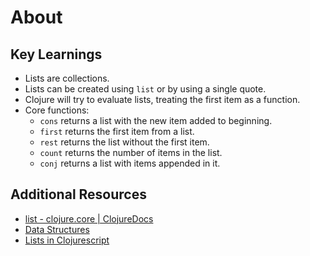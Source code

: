 # About

## Key Learnings

- Lists are collections.
- Lists can be created using `list` or by using a single quote.
- Clojure will try to evaluate lists, treating the first item as a function.
- Core functions:
  - `cons` returns a list with the new item added to beginning.
  - `first` returns the first item from a list.
  - `rest` returns the list without the first item.
  - `count` returns the number of items in the list.
  - `conj` returns a list with items appended in it.

## Additional Resources

- [list - clojure.core | ClojureDocs](https://clojuredocs.org/clojure.core/list)
- [Data Structures](https://clojure.org/reference/data_structures)
- [Lists in Clojurescript](https://cljs.github.io/api/syntax/list)

